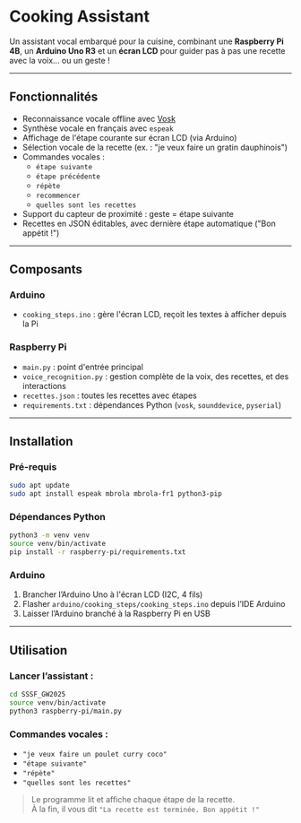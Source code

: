 # Cooking Assistant

Un assistant vocal embarqué pour la cuisine, combinant une **Raspberry Pi 4B**, un **Arduino Uno R3** et un **écran LCD** pour guider pas à pas une recette avec la voix... ou un geste !

---

## Fonctionnalités

- Reconnaissance vocale offline avec [Vosk](https://alphacephei.com/vosk/)
- Synthèse vocale en français avec `espeak`
- Affichage de l'étape courante sur écran LCD (via Arduino)
- Sélection vocale de la recette (ex. : "je veux faire un gratin dauphinois")
- Commandes vocales :
  - `étape suivante`
  - `étape précédente`
  - `répète`
  - `recommencer`
  - `quelles sont les recettes`
- Support du capteur de proximité : geste = étape suivante
- Recettes en JSON éditables, avec dernière étape automatique ("Bon appétit !")

---

## Composants

### Arduino
- `cooking_steps.ino` : gère l'écran LCD, reçoit les textes à afficher depuis la Pi

### Raspberry Pi
- `main.py` : point d'entrée principal
- `voice_recognition.py` : gestion complète de la voix, des recettes, et des interactions
- `recettes.json` : toutes les recettes avec étapes
- `requirements.txt` : dépendances Python (`vosk`, `sounddevice`, `pyserial`)

---

## Installation

### Pré-requis
```bash
sudo apt update
sudo apt install espeak mbrola mbrola-fr1 python3-pip
```

### Dépendances Python
```bash
python3 -m venv venv
source venv/bin/activate
pip install -r raspberry-pi/requirements.txt
```

### Arduino
1. Brancher l’Arduino Uno à l'écran LCD (I2C, 4 fils)
2. Flasher `arduino/cooking_steps/cooking_steps.ino` depuis l’IDE Arduino
3. Laisser l’Arduino branché à la Raspberry Pi en USB

---

## Utilisation

### Lancer l’assistant :
```bash
cd SSSF_GW2025
source venv/bin/activate
python3 raspberry-pi/main.py
```

### Commandes vocales :
- `"je veux faire un poulet curry coco"`
- `"étape suivante"`
- `"répète"`
- `"quelles sont les recettes"`

> Le programme lit et affiche chaque étape de la recette.  
> À la fin, il vous dit `"La recette est terminée. Bon appétit !"`
